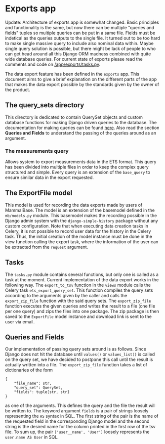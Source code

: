 # Exports app

Update: Architecture of exports app is somewhat changed. Basic principles
and functionality is the same, but now there can be multiple "queries and
fields" tuples so multiple queries can be put in a same file. Fields must be
indetical as the queries outputs to the single file. It turned out
to be too hard to make single massive query to include also nominal data
within. Maybe single query solution is possible, but there might be lack of
people to who can get head around all this Django ORM madness combined with
quite wide database queries. For current state of exports please read the
comments and code on [/app/exports/tasks.py](../../../app/exports/tasks.py).


The data export feature has been defined in the `exports` app. This document aims to give a brief explanation on the
different parts of the app that makes the data export possible by the standards given by the owner of the product.


## The query_sets directory

This directory is dedicated to contain QuerySet objects and custom database functions for making Django driven queries
to the database. The documentation for making queries can be found 
[here](https://docs.djangoproject.com/en/3.2/topics/db/queries/). Also read the section **Queries and Fields** to 
understand the passing of the queries around as an argument.


### The measurements query

Allows system to export measurements data in the ETS format. This query has been divided into multiple files in order
to keep the complex query structured and simple. Every query is an extension of the `base_query` to ensure similar data 
in the export requested.


## The ExportFile model

This model is used for recording the data exports made by users of MammalBase. The model is an extension of the 
basemodel defined in the `mb/models.py` module. This basemodel makes the recording possible in the Django
admin system with the `django-simple-history` package without any custom configuration. Note that when executing data
creation tasks in Celery, it is not possible to record user data for the history in the Celery task. Thus, the initial
creation of the model instance must be done in the view function calling the export task, where the information of the 
user can be extracted from the `request` argument. 


## Tasks

The `tasks.py` module contains several functions, but only one is called as a task at the moment. Current implementation
of the data export works in the following way. The `export_to_tsv` function in the `views` module calls the Celery task 
`ets_export_query_set`. This function compiles the query sets according to the arguments given by the caller and calls 
the `export_zip_file` function with the said query sets. The `export_zip_file` function executes the given queries and 
writes the result to a file (one file per one query) and zips the files into one package. The zip package is then
saved to the `ExportFile` model instance and download link is sent to the user via email.


## Queries and Fields

Our implementation of passing query sets around is as follows. Since Django does not hit the database until
`values()` or `values_list()` is called on the query set, we have decided to postpone this call until the result is 
actually written into a file. The `export_zip_file` function takes a list of dictionaries of the form
```
{
    "file_name": str,
    "query_set": QuerySet,
    "fields": tuple[str, str]
}
```
as one of the arguments. This defines the query and the file the result will be written to. The keyword argument 
`fields` is a pair of strings loosely representing the `AS` syntax in SQL. The first string of the pair is the name of 
the requested field in the corresponding Django model and the second string is the desired name for the column printed 
in the first row of the tsv file. To sum up, the pair `('user__name', 'User')` loosely represents the 
`user.name AS User` in SQL.
